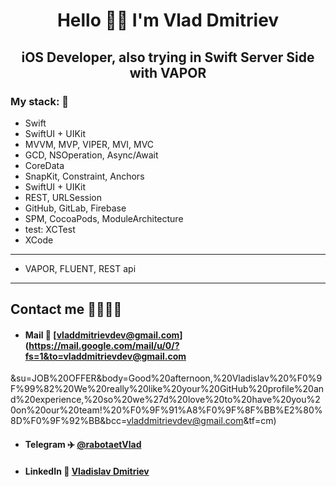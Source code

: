 <h1 style="text-align: center;">Hello 👋🏻 I'm Vlad Dmitriev</h1>
<h2 style="text-align: center;">iOS Developer, also trying in Swift Server Side with VAPOR</h2>

### My stack: 📃
-  Swift
-  SwiftUI + UIKit
-  MVVM, MVP, VIPER, MVI, MVC
-  GCD, NSOperation, Async/Await
-  CoreData
-  SnapKit, Constraint, Anchors
-  SwiftUI + UIKit
-  REST, URLSession
-  GitHub, GitLab, Firebase
-  SPM, CocoaPods, ModuleArchitecture
-  test: XCTest
-  XCode
---
-  VAPOR, FLUENT, REST api
---
## Contact me 🫱🏼‍🫲🏻
- #### Mail 📨 [vladdmitrievdev@gmail.com](https://mail.google.com/mail/u/0/?fs=1&to=vladdmitrievdev@gmail.com
&su=JOB%20OFFER&body=Good%20afternoon,%20Vladislav%20%F0%9F%99%82%20We%20really%20like%20your%20GitHub%20profile%20and%20experience,%20so%20we%27d%20love%20to%20have%20you%20on%20our%20team!%20%F0%9F%91%A8%F0%9F%8F%BB%E2%80%8D%F0%9F%92%BB&bcc=vladdmitrievdev@gmail.com&tf=cm)
- #### Telegram ✈️ [@rabotaetVlad](https://t.me/rabotaetVlad)
- #### LinkedIn 🔗 [Vladislav Dmitriev](https://www.linkedin.com/in/vladislav-dmitriev/)
